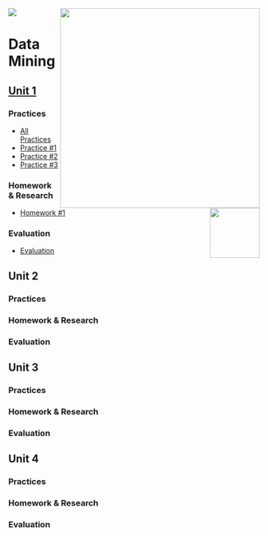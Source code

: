 <img src="https://user-images.githubusercontent.com/38325865/111556068-50a3a480-874f-11eb-8228-91fdff8844be.jpg" width = "400" align="right">
<img src="https://user-images.githubusercontent.com/38325865/111556054-4a152d00-874f-11eb-8316-4b185ca86fdf.png" width "90">

# Data Mining <img src="https://user-images.githubusercontent.com/38325865/111557112-a7aa7900-8751-11eb-90ff-5fec450d97d2.jpg" width="100" align="right">




## [Unit 1](https://github.com/vcesar454/Data_Mining/tree/Unit_1)
### Practices
- [All Practices](https://github.com/vcesar454/Data_Mining/tree/Unit_1/Practices) <br>
- [Practice #1](https://github.com/vcesar454/Data_Mining/blob/Unit_1/Practices/Practice_1.R) <br>
- [Practice #2](https://github.com/vcesar454/Data_Mining/blob/Unit_1/Practices/Practice_2.R) <br>
- [Practice #3](https://github.com/vcesar454/Data_Mining/blob/Unit_1/Practices/Practice_3.R)
### Homework & Research
- [Homework #1](https://github.com/vcesar454/Data_Mining/blob/Unit_1/Homework%20%26%20Research/Homework_1_Questionnaire.pdf)
### Evaluation
- [Evaluation](https://github.com/vcesar454/Data_Mining/blob/Unit_1/Evaluations/Exam.R)

## Unit 2
### Practices
### Homework & Research
### Evaluation

## Unit 3
### Practices
### Homework & Research
### Evaluation

## Unit 4
### Practices
### Homework & Research
### Evaluation
